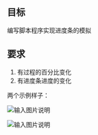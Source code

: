 ## 目标

编写脚本程序实现进度条的模拟

## 要求

1. 有过程的百分比变化
2. 有进度条进度的变化

两个示例样子：

![输入图片说明](https://images.gitee.com/uploads/images/2021/0529/232650_f4e196da_7981918.png "processbar.gif")

![输入图片说明](https://images.gitee.com/uploads/images/2021/0529/232706_599ab07d_7981918.png "processbar2.gif")